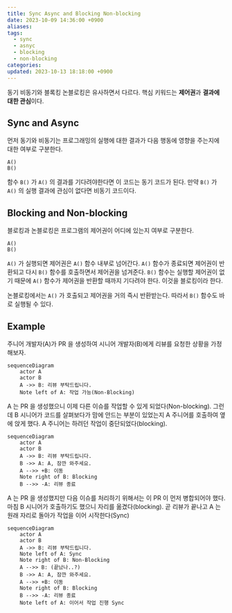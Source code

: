 ```yaml
---
title: Sync Async and Blocking Non-blocking
date: 2023-10-09 14:36:00 +0900
aliases: 
tags:
  - sync
  - asnyc
  - blocking
  - non-blocking
categories: 
updated: 2023-10-13 18:18:00 +0900
---
```


동기 비동기와 블록킹 논블로킹은 유사하면서 다르다. 핵심 키워드는 **제어권**과 **결과에 대한 관심**이다.

## Sync and Async

먼저 동기와 비동기는 프로그래밍의 실행에 대한 결과가 다음 행동에 영향을 주는지에 대한 여부로 구분한다.

```
A()
B()
```

함수 `B()` 가 `A()` 의 결과를 기다려야한다면 이 코드는 동기 코드가 된다. 만약 `B()` 가 `A()` 의 실행 결과에 관심이 없다면 비동기 코드이다.

## Blocking and Non-blocking

블로킹과 논블로킹은 프로그램의 제어권이 어디에 있는지 여부로 구분한다.

 ```
A()
B()
```

`A()` 가 실행되면 제어권은 `A()` 함수 내부로 넘어간다. `A()` 함수가 종료되면 제어권이 반환되고 다시 `B()` 함수를 호출하면서 제어권을 넘겨준다. `B()` 함수는 실행할 제어권이 없기 때문에 `A()` 함수가 제어권을 반환할 때까지 기다려야 한다. 이것을 블로킹이라 한다.

논블로킹에서는 `A()` 가 호출되고 제어권을 거의 즉시 반환받는다. 따라서 `B()` 함수도 바로 실행될 수 있다.

## Example

주니어 개발자(A)가 PR 을 생성하여 시니어 개발자(B)에게 리뷰를 요청한 상황을 가정해보자.

```mermaid
sequenceDiagram
    actor A
    actor B
    A ->> B: 리뷰 부탁드립니다.
    Note left of A: 작업 가능(Non-Blocking)
```

A 는 PR 을 생성했으니 이제 다른 이슈를 작업할 수 있게 되었다(Non-blocking). 그런데 B 시니어가 코드를 살펴보다가 맘에 안드는 부분이 있었는지 A 주니어를 호출하여 옆에 앉게 했다. A 주니어는 하려던 작업이 중단되었다(blocking).

```mermaid
sequenceDiagram
    actor A
    actor B
    A ->> B: 리뷰 부탁드립니다.
    B ->> A: A, 잠깐 와주세요.
    A -->> +B: 이동
    Note right of B: Blocking
    B -->> -A: 리뷰 종료
```

A 는 PR 을 생성했지만 다음 이슈를 처리하기 위해서는 이 PR 이 먼저 병합되어야 했다. 마침 B 시니어가 호출하기도 했으니 자리를 옮겼다(blocking). 곧 리뷰가 끝나고 A 는 원래 자리로 돌아가 작업을 이어 시작한다(Sync)

```mermaid
sequenceDiagram
    actor A
    actor B
    A ->> B: 리뷰 부탁드립니다.
    Note left of A: Sync
    Note right of B: Non-Blocking
    A -->> B: (끝났나..?)
    B ->> A: A, 잠깐 와주세요.
    A -->> +B: 이동
    Note right of B: Blocking
    B -->> -A: 리뷰 종료
    Note left of A: 이어서 작업 진행 Sync
```
